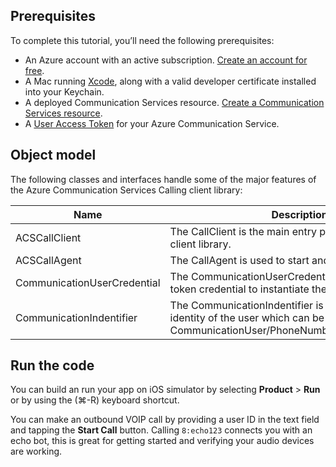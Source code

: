 ## Prerequisites

To complete this tutorial, you’ll need the following prerequisites:

- An Azure account with an active subscription. [Create an account for free](https://azure.microsoft.com/free/?WT.mc_id=A261C142F). 
- A Mac running [Xcode](https://go.microsoft.com/fwLink/p/?LinkID=266532), along with a valid developer certificate installed into your Keychain.
- A deployed Communication Services resource. [Create a Communication Services resource](../../create-communication-resource.md).
- A [User Access Token](../../user-access-tokens.md) for your Azure Communication Service.

## Object model

The following classes and interfaces handle some of the major features of the Azure Communication Services Calling client library:

| Name                                  | Description                                                  |
| ------------------------------------- | ------------------------------------------------------------ |
| ACSCallClient| The CallClient is the main entry point to the Calling client library.|
| ACSCallAgent| The CallAgent is used to start and manage calls. |
| CommunicationUserCredential | The CommunicationUserCredential is used as the token credential to instantiate the CallAgent.|
| CommunicationIndentifier | The CommunicationIndentifier is used to represent the identity of the user which can be one of the following: CommunicationUser/PhoneNumber/CallingApplication. |


## Run the code

You can build an run your app on iOS simulator by selecting **Product** > **Run** or by using the (&#8984;-R) keyboard shortcut.

You can make an outbound VOIP call by providing a user ID in the text field and tapping the **Start Call** button. Calling `8:echo123` connects you with an echo bot, this is great for getting started and verifying your audio devices are working. 
